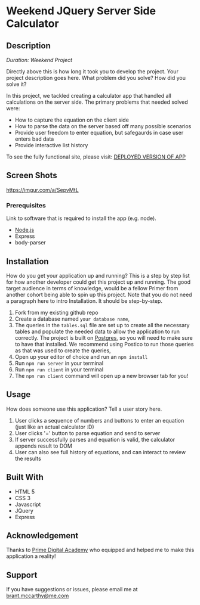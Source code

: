 # Weekend JQuery Server Side Calculator

## Description

_Duration: Weekend Project_

Directly above this is how long it took you to develop the project. Your project description goes here. What problem did you solve? How did you solve it? 

In this project, we tackled creating a calculator app that handled all calculations on the server side. The primary problems that needed solved were:

- How to capture the equation on the client side
- How to parse the data on the server based off many possible scenarios
- Provide user freedom to enter equation, but safegaurds in case user enters bad data
- Provide interactive list history

To see the fully functional site, please visit: [DEPLOYED VERSION OF APP](www.heroku.com)

## Screen Shots

https://imgur.com/a/SepvMtL

### Prerequisites

Link to software that is required to install the app (e.g. node).

- [Node.js](https://nodejs.org/en/)
- Express
- body-parser

## Installation

How do you get your application up and running? This is a step by step list for how another developer could get this project up and running. The good target audience in terms of knowledge, would be a fellow Primer from another cohort being able to spin up this project. Note that you do not need a paragraph here to intro Installation. It should be step-by-step.

1. Fork from my existing github repo
1. Create a database named `your database name`,
2. The queries in the `tables.sql` file are set up to create all the necessary tables and populate the needed data to allow the application to run correctly. The project is built on [Postgres](https://www.postgresql.org/download/), so you will need to make sure to have that installed. We recommend using Postico to run those queries as that was used to create the queries, 
3. Open up your editor of choice and run an `npm install`
4. Run `npm run server` in your terminal
5. Run `npm run client` in your terminal
6. The `npm run client` command will open up a new browser tab for you!

## Usage
How does someone use this application? Tell a user story here.

1. User clicks a sequence of numbers and buttons to enter an equation (just like an actual calculator :D)
2. User clicks '=' button to parse equation and send to server
3. If server successfully parses and equation is valid, the calculator appends result to DOM
4. User can also see full history of equations, and can interact to review the results


## Built With

- HTML 5
- CSS 3
- Javascript
- JQuery
- Express

## Acknowledgement
Thanks to [Prime Digital Academy](www.primeacademy.io) who equipped and helped me to make this application a reality!

## Support
If you have suggestions or issues, please email me at brant.mccarthy@me.com